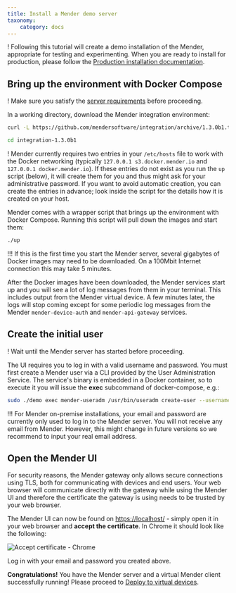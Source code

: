 ```yaml
---
title: Install a Mender demo server
taxonomy:
    category: docs
---
```


! Following this tutorial will create a demo installation of the Mender, appropriate for testing and experimenting. When you are ready to install for production, please follow the [Production installation documentation](../../administration/production-installation).


## Bring up the environment with Docker Compose

! Make sure you satisfy the [server requirements](../requirements#demo-server-requirements) before proceeding.

In a working directory, download the Mender integration
environment:

[start_autoupdate_integration_archive_x.x.x.tar.gz]: #

```bash
curl -L https://github.com/mendersoftware/integration/archive/1.3.0b1.tar.gz | tar xz
```

[end_autoupdate_integration_archive_x.x.x.tar.gz]: #

[start_autoupdate_integration-x.x.x]: #

```bash
cd integration-1.3.0b1
```

[end_autoupdate_integration-x.x.x]: #

! Mender currently requires two entries in your `/etc/hosts` file to work with the Docker networking (typically `127.0.0.1 s3.docker.mender.io` and `127.0.0.1 docker.mender.io`). If these entries do not exist as you run the `up` script (below), it will create them for you and thus might ask for your administrative password. If you want to avoid automatic creation, you can create the entries in advance; look inside the script for the details how it is created on your host.

Mender comes with a wrapper script that brings up the environment with
Docker Compose. Running this script will pull down the images and start them:


```bash
./up
```

!!! If this is the first time you start the Mender server, several gigabytes of Docker images may need to be downloaded. On a 100Mbit Internet connection this may take 5 minutes.

After the Docker images have been downloaded, the Mender services start up and you will see a lot of log messages from them in your terminal.
This includes output from the Mender virtual device.
A few minutes later, the logs will stop coming except for some periodic log messages
from the Mender `mender-device-auth` and `mender-api-gateway` services.


## Create the initial user

! Wait until the Mender server has started before proceeding.

The UI requires you to log in with a valid username and password. You must first create a Mender user via a CLI provided by the User Administration Service. The service's binary is embedded in a Docker container, so to execute it you will issue the **exec** subcommand of docker-compose, e.g.:

```bash
sudo ./demo exec mender-useradm /usr/bin/useradm create-user --username=myusername@example.com --password=mysecretpassword
```

!!! For Mender on-premise installations, your email and password are currently only used to log in to the Mender server. You will not receive any email from Mender. However, this might change in future versions so we recommend to input your real email address.



## Open the Mender UI

For security reasons, the Mender gateway only allows secure connections using TLS,
both for communicating with devices and end users.
Your web browser will communicate directly with the gateway while using the
Mender UI and therefore the certificate the gateway is using needs to be trusted
by your web browser.

The Mender UI can now be found on [https://localhost/](https://localhost/?target=_blank) -
simply open it in your web browser and **accept the certificate**. In Chrome it should look
like the following:

![Accept certificate - Chrome](cert_accept_chrome.png)

Log in with your email and password you created above.

**Congratulations!** You have the Mender server and a virtual Mender client successfully running!
Please proceed to [Deploy to virtual devices](../deploy-to-virtual-devices).
